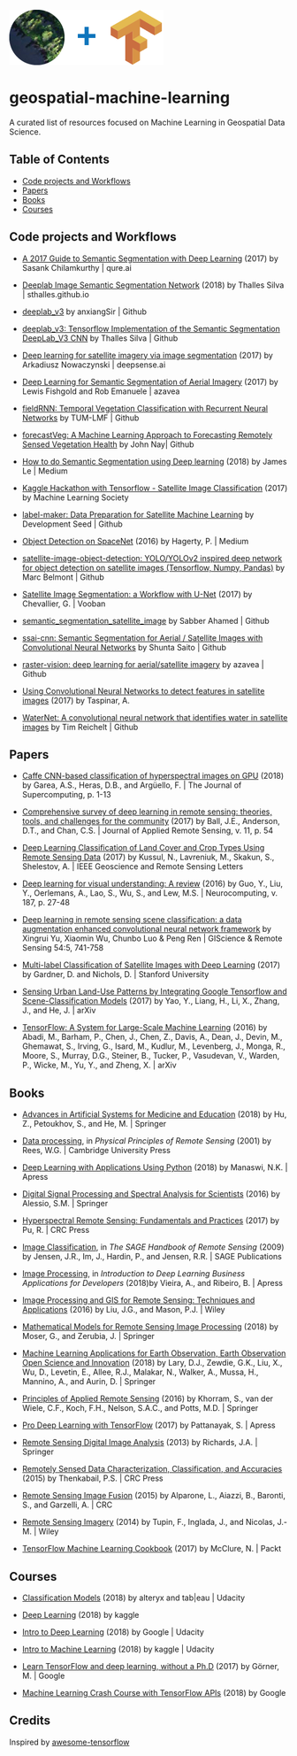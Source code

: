 ![](./img/deepVector_GeospatialMachineLearning_2018_banner02_100.png)
# geospatial-machine-learning

A curated list of resources focused on Machine Learning in Geospatial Data Science.



## Table of Contents

* [Code projects and Workflows](#code-projects-and-workflows)
* [Papers](#papers)
* [Books](#books)
* [Courses](#courses)

## Code projects and Workflows

* [A 2017 Guide to Semantic Segmentation with Deep Learning](http://blog.qure.ai/notes/semantic-segmentation-deep-learning-review) (2017) by Sasank Chilamkurthy | qure.ai

* [Deeplab Image Semantic Segmentation Network](https://sthalles.github.io/deep_segmentation_network/) (2018) by Thalles Silva | sthalles.github.io

* [deeplab_v3](https://github.com/anxiangSir/deeplab_v3) by anxiangSir | Github

* [deeplab_v3: Tensorflow Implementation of the Semantic Segmentation DeepLab_V3 CNN](https://github.com/sthalles/deeplab_v3) by Thalles Silva | Github

* [Deep learning for satellite imagery via image segmentation](https://blog.deepsense.ai/deep-learning-for-satellite-imagery-via-image-segmentation/) (2017) by Arkadiusz Nowaczynski | deepsense.ai

* [Deep Learning for Semantic Segmentation of Aerial Imagery](https://www.azavea.com/blog/2017/05/30/deep-learning-on-aerial-imagery/) (2017) by Lewis Fishgold and Rob Emanuele | azavea

* [fieldRNN: Temporal Vegetation Classification with Recurrent Neural Networks](https://github.com/TUM-LMF/fieldRNN) by TUM-LMF | Github

* [forecastVeg: A Machine Learning Approach to Forecasting Remotely Sensed Vegetation Health](https://github.com/JohnNay/forecastVeg) by John Nay| Github

* [How to do Semantic Segmentation using Deep learning](https://medium.com/nanonets/how-to-do-image-segmentation-using-deep-learning-c673cc5862ef) (2018) by James Le | Medium

* [Kaggle Hackathon with Tensorflow - Satellite Image Classification](https://www.meetup.com/machine-learning-society-sd/events/236876160/) (2017) by Machine Learning Society

* [label-maker: Data Preparation for Satellite Machine Learning](https://github.com/developmentseed/label-maker) by Development Seed | Github

* [Object Detection on SpaceNet](https://medium.com/the-downlinq/object-detection-on-spacenet-5e691961d257) (2016) by Hagerty, P. | Medium

* [satellite-image-object-detection: YOLO/YOLOv2 inspired deep network for object detection on satellite images (Tensorflow, Numpy, Pandas)](https://github.com/marcbelmont/satellite-image-object-detection) by Marc Belmont | Github

* [Satellite Image Segmentation: a Workflow with U-Net](https://vooban.com/en/tips-articles-geek-stuff/satellite-image-segmentation-workflow-with-u-net/) (2017) by Chevallier, G. | Vooban

* [semantic_segmentation_satellite_image](https://github.com/msahamed/semantic_segmentation_satellite_image) by Sabber Ahamed | Github

* [ssai-cnn: Semantic Segmentation for Aerial / Satellite Images with Convolutional Neural Networks](https://github.com/mitmul/ssai-cnn) by Shunta Saito | Github

* [raster-vision: deep learning for aerial/satellite imagery](https://github.com/azavea/raster-vision) by azavea | Github

* [Using Convolutional Neural Networks to detect features in satellite images](http://ataspinar.com/2017/12/04/using-convolutional-neural-networks-to-detect-features-in-sattelite-images/) (2017) by Taspinar, A.

* [WaterNet: A convolutional neural network that identifies water in satellite images](https://github.com/treigerm/WaterNet) by Tim Reichelt | Github

## Papers

* [Caffe CNN-based classification of hyperspectral images on GPU](http://dx.doi.org/10.1007/s11227-018-2300-2) (2018) by Garea, A.S., Heras, D.B., and Argüello, F. | The Journal of Supercomputing, p. 1-13

* [Comprehensive survey of deep learning in remote sensing: theories, tools, and challenges for the community](http://dx.doi.org/10.1117/1.JRS.11.042609) (2017) by Ball, J.E., Anderson, D.T., and Chan, C.S. | Journal of Applied Remote Sensing, v. 11, p. 54

* [Deep Learning Classification of Land Cover and Crop Types Using Remote Sensing Data](http://dx.doi.org/10.1109/LGRS.2017.2681128) (2017) by Kussul, N., Lavreniuk, M., Skakun, S., Shelestov, A. |  IEEE Geoscience and Remote Sensing Letters

* [Deep learning for visual understanding: A review](http://dx.doi.org/10.1016/j.neucom.2015.09.116) (2016) by Guo, Y., Liu, Y., Oerlemans, A., Lao, S., Wu, S., and Lew, M.S. | Neurocomputing, v. 187, p. 27-48

* [Deep learning in remote sensing scene classification: a data augmentation enhanced convolutional neural network framework](http://dx.doi.org/10.1080/15481603.2017.1323377) by Xingrui Yu, Xiaomin Wu, Chunbo Luo & Peng Ren | GIScience & Remote Sensing 54:5, 741-758

* [Multi-label Classification of Satellite Images with Deep Learning](cs231n.stanford.edu/reports/2017/pdfs/908.pdf) (2017) by Gardner, D. and Nichols, D. | Stanford University

* [Sensing Urban Land-Use Patterns by Integrating Google Tensorflow and Scene-Classification Models](https://arxiv.org/abs/1708.01580) (2017) by Yao, Y., Liang, H., Li, X., Zhang, J., and He, J. | arXiv

* [TensorFlow: A System for Large-Scale Machine Learning](http://arxiv.org/abs/1605.08695) (2016) by Abadi, M., Barham, P., Chen, J., Chen, Z., Davis, A., Dean, J., Devin, M., Ghemawat, S., Irving, G., Isard, M., Kudlur, M., Levenberg, J., Monga, R., Moore, S., Murray, D.G., Steiner, B., Tucker, P., Vasudevan, V., Warden, P., Wicke, M., Yu, Y., and Zheng, X. | arXiv

## Books

* [Advances in Artificial Systems for Medicine and Education](http://dx.doi.org/10.1007/978-3-319-67349-3) (2018) by Hu, Z., Petoukhov, S., and He, M. | Springer

* [Data processing](http://www.cambridge.org/9780521669481), in *Physical Principles of Remote Sensing* (2001) by Rees, W.G. | Cambridge University Press

* [Deep Learning with Applications Using Python](http://www.apress.com/9781484235157) (2018) by Manaswi, N.K. | Apress

* [Digital Signal Processing and Spectral Analysis for Scientists](http://dx.doi.org/10.1007/978-3-319-25468-5) (2016) by Alessio, S.M. | Springer

* [Hyperspectral Remote Sensing: Fundamentals and Practices](https://www.crcpress.com/9781138747173) (2017) by Pu, R. | CRC Press

* [Image Classification](http://dx.doi.org/10.4135/9780857021052), in *The SAGE Handbook of Remote Sensing* (2009) by Jensen, J.R., Im, J., Hardin, P., and Jensen, R.R. | SAGE Publications

* [Image Processing](http://dx.doi.org/10.1007/978-1-4842-3453-2_4), in *Introduction to Deep Learning Business Applications for Developers* (2018)by Vieira, A., and Ribeiro, B. | Apress

* [Image Processing and GIS for Remote Sensing: Techniques and Applications](http://dx.doi.org/10.1002/9781118724194) (2016) by Liu, J.G., and Mason, P.J. | Wiley

* [Mathematical Models for Remote Sensing Image Processing](http://dx.doi.org/10.1007/978-3-319-66330-2) (2018) by Moser, G., and Zerubia, J. | Springer

* [Machine Learning Applications for Earth Observation, Earth Observation Open Science and Innovation](http://dx.doi.org/10.1007/978-3-319-65633-5_8) (2018) by Lary, D.J., Zewdie, G.K., Liu, X., Wu, D., Levetin, E., Allee, R.J., Malakar, N., Walker, A., Mussa, H., Mannino, A., and Aurin, D. | Springer

* [Principles of Applied Remote Sensing](http://dx.doi.org/10.1007/978-3-319-22560-9) (2016) by Khorram, S., van der Wiele, C.F., Koch, F.H., Nelson, S.A.C., and Potts, M.D. | Springer

* [Pro Deep Learning with TensorFlow](http://dx.doi.org/10.1007/978-1-4842-3096-1) (2017) by Pattanayak, S. | Apress

* [Remote Sensing Digital Image Analysis](http://dx.doi.org/10.1007/978-3-642-30062-2) (2013) by Richards, J.A. | Springer

* [Remotely Sensed Data Characterization, Classification, and Accuracies](https://www.crcpress.com/9781482217865) (2015) by Thenkabail, P.S. | CRC Press

* [Remote Sensing Image Fusion](https://www.crcpress.com/9781466587496) (2015) by Alparone, L., Aiazzi, B., Baronti, S., and Garzelli, A. | CRC

* [Remote Sensing Imagery](http://dx.doi.org/10.1002/9781118899106) (2014) by Tupin, F., Inglada, J., and Nicolas, J.-M. | Wiley

* [TensorFlow Machine Learning Cookbook](https://www.packtpub.com/big-data-and-business-intelligence/tensorflow-machine-learning-cookbook) (2017) by McClure, N. | Packt

## Courses

* [Classification Models](https://www.udacity.com/course/classification-models--ud978) (2018) by alteryx and tab|eau | Udacity

* [Deep Learning](https://www.kaggle.com/learn/deep-learning) (2018) by kaggle

* [Intro to Deep Learning](https://www.udacity.com/course/deep-learning--ud730) (2018) by Google | Udacity

* [Intro to Machine Learning](https://www.udacity.com/course/intro-to-machine-learning--ud120) (2018) by kaggle | Udacity

* [Learn TensorFlow and deep learning, without a Ph.D](https://cloud.google.com/blog/big-data/2017/01/learn-tensorflow-and-deep-learning-without-a-phd) (2017) by Görner, M. | Google

* [Machine Learning Crash Course with TensorFlow APIs](https://developers.google.com/machine-learning/crash-course/) (2018) by Google

## Credits
Inspired by [awesome-tensorflow](https://github.com/jtoy/awesome-tensorflow)

